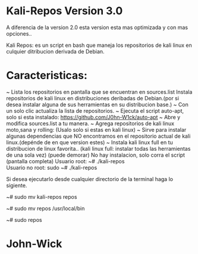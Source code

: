 # Kali-Repos Version 3.0 

A diferencia de la version 2.0 esta version esta mas optimizada y con mas opciones..

Kali Repos: es un script en bash que maneja los repositorios de kali linux en culquier ditribucion derivada de Debian.  
# Caracteristicas: 
~ Lista los repositorios en pantalla que se encuentran en sources.list Instala repositorios de kali linux en distribuciones deribadas de Debian.(por si desea instalar alguna de sus herramientas en su distribucion base.) 
~ Con un solo clic actualiza la lista de repositorios.
~ Ejecuta el script auto-apt, solo si esta instalado: https://github.com/J0hn-W1ck/auto-apt
~ Abre y modifica sources.list a tu manera.
~ Agrega repositorios de kali linux moto,sana y rolling: (Usalo solo si estas en kali linux) 
~ Sirve para instalar algunas dependencias que NO encontramos en el repositorio actual de kali linux.(depénde de en que version estes) 
~ Instala kali linux full en tu distribucion de linux favorita.. (kali linux full: instalar todas las herramientas de una sola vez) (puede demorar) 
No hay instalacion, solo corra el script (pantalla completa) Usuario 
root: ~# ./kali-repos  
Usuario no root: 
sudo ~# ./kali-repos

Si desea ejecutarlo desde cualquier directorio de la terminal haga lo sigiente.

~# sudo mv kali-repos repos

~# sudo mv repos /usr/local/bin  

~# sudo repos

# John-Wick
